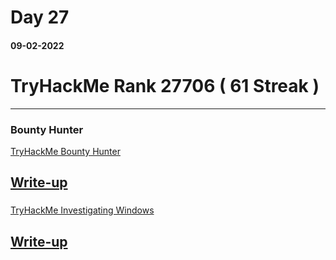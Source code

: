 
#	Day 27

#### 09-02-2022

# TryHackMe Rank  27706 ( 61 Streak )

---
### Bounty Hunter
[TryHackMe Bounty Hunter](https://tryhackme.com/room/cowboyhacker)

[Write-up](./bountyHacker.md)
---
###
[TryHackMe Investigating Windows ](https://tryhackme.com/room/investigatingwindows)

[Write-up](./investigatingWindows.md)
---